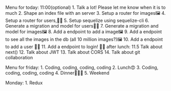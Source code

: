 Menu for today:  11:00(optional)
    1.   Talk a lot! Please let me know when it is to much
    2.   Shape an index file with an server
    3.   Setup a router for images🖼️
    4.   Setup a router for users,👱🏻
    5.   Setup sequelize using sequelize-cli
    6.   Generate a migration and model for users👱🏻
    7.   Generate a migration and model for images🖼️
    8.   Add a endpoint to add a image🖼️ 
    9.   Add a endpoint to see all the images in the db (all 10 million images?)🖼️
    10.  Add a endpoint to add a user 👱🏻
    11.  Add a endpoint to login!  🔑🔑
    after lunch:
    11.5 Talk about next()
    12.  Talk about JWT
    13.  Talk about CORS
    14.  Talk about git collaboration
    


Menu for friday:
    1. Coding, coding, coding, coding
    2. Lunch😍
    3. Coding, coding, coding, coding
    4. Dinner🍔🍔🍟
    5. Weekend

Monday:
    1. Redux  